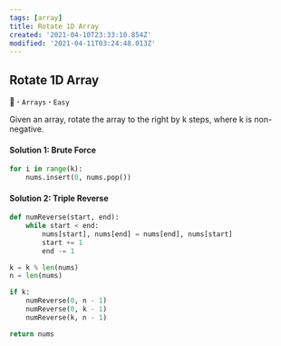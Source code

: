 ```yaml
---
tags: [array]
title: Rotate 1D Array
created: '2021-04-10T23:33:10.854Z'
modified: '2021-04-11T03:24:48.013Z'
---
```


## Rotate 1D Array
:penguin: **·** `Arrays` **·** `Easy`

Given an array, rotate the array to the right by k steps, where k is non-negative.

#### Solution 1: Brute Force
```python
for i in range(k):
    nums.insert(0, nums.pop())
```
#### Solution 2: Triple Reverse
```python
def numReverse(start, end):
    while start < end:
        nums[start], nums[end] = nums[end], nums[start]
        start += 1
        end -= 1

k = k % len(nums)
n = len(nums)

if k:
    numReverse(0, n - 1)
    numReverse(0, k - 1)
    numReverse(k, n - 1)

return nums
```





